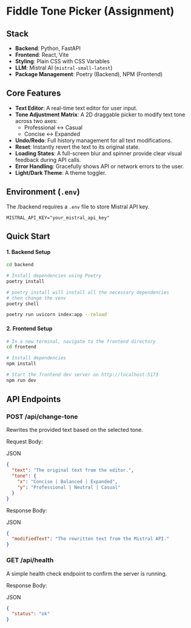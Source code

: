 # Fiddle Tone Picker (Assignment)

## Stack
- **Backend**: Python, FastAPI
- **Frontend**: React, Vite
- **Styling**: Plain CSS with CSS Variables
- **LLM**: Mistral AI (`mistral-small-latest`)
- **Package Management**: Poetry (Backend), NPM (Frontend)

## Core Features
- **Text Editor**: A real-time text editor for user input.
- **Tone Adjustment Matrix**: A 2D draggable picker to modify text tone across two axes:
  - Professional ↔ Casual
  - Concise ↔ Expanded
- **Undo/Redo**: Full history management for all text modifications.
- **Reset**: Instantly revert the text to its original state.
- **Loading States**: A full-screen blur and spinner provide clear visual feedback during API calls.
- **Error Handling**: Gracefully shows API or network errors to the user.
- **Light/Dark Theme**: A theme toggler.

## Environment (`.env`)
The /backend requires a `.env` file to store Mistral API key.

```env
MISTRAL_API_KEY="your_mistral_api_key"
```

## Quick Start

#### 1. Backend Setup
```bash
cd backend

# Install dependencies using Poetry
poetry install

# poetry install will install all the necessary dependencies
# then change the venv
poetry shell

poetry run uvicorn index:app --reload
```

#### 2. Frontend Setup
```bash
# In a new terminal, navigate to the frontend directory
cd frontend

# Install dependencies
npm install

# Start the frontend dev server on http://localhost:5173
npm run dev
```

## API Endpoints

### POST /api/change-tone
Rewrites the provided text based on the selected tone.

Request Body:

JSON

```json
{
  "text": "The original text from the editor.",
  "tone": {
    "x": "Concise | Balanced | Expanded",
    "y": "Professional | Neutral | Casual"
  }
}
```

Response Body:

JSON

```json
{
  "modifiedText": "The rewritten text from the Mistral API."
}
```

### GET /api/health
A simple health check endpoint to confirm the server is running.

Response Body:

JSON

```json
{
  "status": "ok"
}
```